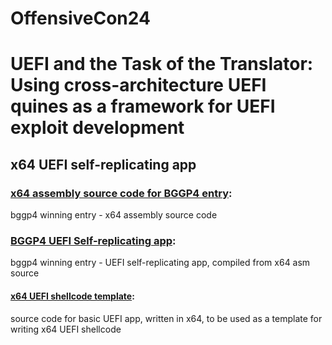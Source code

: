 # OffensiveCon24       
# UEFI and the Task of the Translator: Using cross-architecture UEFI quines as a framework for UEFI exploit development       
## x64 UEFI self-replicating app

### [x64 assembly source code for BGGP4 entry](x64-uefi-exploits/bggp4/self-rep-golf-final.asm):   
bggp4 winning entry - x64 assembly source code     
### [BGGP4 UEFI Self-replicating app](x64-uefi-exploits/bggp4/self-rep-golf-final.efi):   
bggp4 winning entry - UEFI self-replicating app, compiled from x64 asm source          
#### [x64 UEFI shellcode template](x64-uefi-exploits/x64_shellcode_example.asm):   
source code for basic UEFI app, written in x64, to be used as a template for writing x64 UEFI shellcode    
